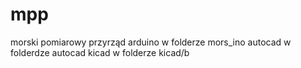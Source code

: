 # mpp
morski pomiarowy przyrząd
arduino w folderze mors_ino
autocad w folderdze autocad
kicad w folderze kicad/b